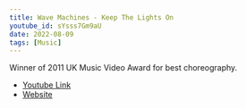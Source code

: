 ```yaml
---
title: Wave Machines - Keep The Lights On
youtube_id: sYsss7Gm9aU
date: 2022-08-09
tags: [Music]
---
```

Winner of 2011 UK Music Video Award for best choreography.

* [Youtube Link](https://www.youtube.com/watch?v=sYsss7Gm9aU)
* [Website](https://www.wavemachines.co.uk/)
